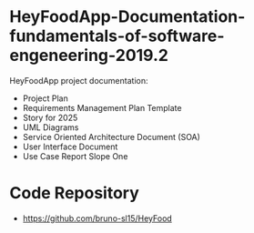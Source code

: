 # HeyFoodApp-Documentation-fundamentals-of-software-engeneering-2019.2
HeyFoodApp project documentation: 
- Project Plan
- Requirements Management Plan Template 
- Story for 2025
- UML Diagrams 
- Service Oriented Architecture Document (SOA)
- User Interface Document
- Use Case Report Slope One

# Code Repository
- https://github.com/bruno-sl15/HeyFood
